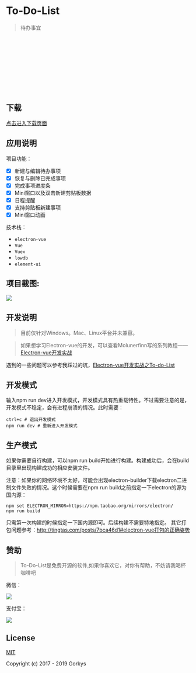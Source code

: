 # To-Do-List

> 待办事宜

<p align="center" style="width:150px;height:150px">
  <img src="https://cdn.jsdelivr.net/gh/gorkys/CDN-Blog@master/blog/image/To-Do-List/logo.png" alt="">
</p>

## 下载
[点击进入下载页面](https://github.com/gorkys/To-Do-List/releases)

## 应用说明
项目功能：

- [x] 新建与编辑待办事项
- [x] 恢复与删除已完成事项
- [x] 完成事项进度条
- [x] Mini窗口以及双击新建剪贴板数据
- [x] 日程提醒
- [x] 支持剪贴板新建事项
- [x] Mini窗口动画

技术栈：

- `electron-vue`
- `Vue`
- `Vuex`
- `lowdb`
- `element-ui`

## 项目截图:

![](https://cdn.jsdelivr.net/gh/gorkys/CDN-Blog@master/blog/image/To-Do-List/to-do-list.gif)

## 开发说明

> 目前仅针对Windows。Mac、Linux平台并未兼容。

>如果想学习Electron-vue的开发，可以查看Molunerfinn写的系列教程——[Electron-vue开发实战](https://molunerfinn.com/tags/Electron-vue/)

遇到的一些问题可以参考我踩过的坑，[Electron-vue开发实战之To-do-List](http://tingtas.com/posts/7bca46d1)

## 开发模式
输入npm run dev进入开发模式，开发模式具有热重载特性。不过需要注意的是，开发模式不稳定，会有进程崩溃的情况。此时需要：
```base
ctrl+c # 退出开发模式
npm run dev # 重新进入开发模式
```
## 生产模式
如果你需要自行构建，可以npm run build开始进行构建。构建成功后，会在build目录里出现构建成功的相应安装文件。

注意：如果你的网络环境不太好，可能会出现electron-builder下载electron二进制文件失败的情况。这个时候需要在npm run build之前指定一下electron的源为国内源：
```base
npm set ELECTRON_MIRROR=https://npm.taobao.org/mirrors/electron/
npm run build
```
只需第一次构建的时候指定一下国内源即可。后续构建不需要特地指定。
其它打包问题参考：<http://tingtas.com/posts/7bca46d1#electron-vue打包的正确姿势>

## 赞助
> To-Do-List是免费开源的软件,如果你喜欢它，对你有帮助，不妨请我喝杯咖啡吧

微信：

![](https://cdn.jsdelivr.net/gh/gorkys/CDN-Blog@master/blog/sponsor/wechat.jpg)

支付宝：

![](https://cdn.jsdelivr.net/gh/gorkys/CDN-Blog@master/blog/sponsor/alipay.png)

## License

[MIT](http://opensource.org/licenses/MIT)

Copyright (c) 2017 - 2019 Gorkys
